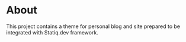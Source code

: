 # About

This project contains a theme for personal blog and site prepared to be integrated with Statiq.dev framework.

